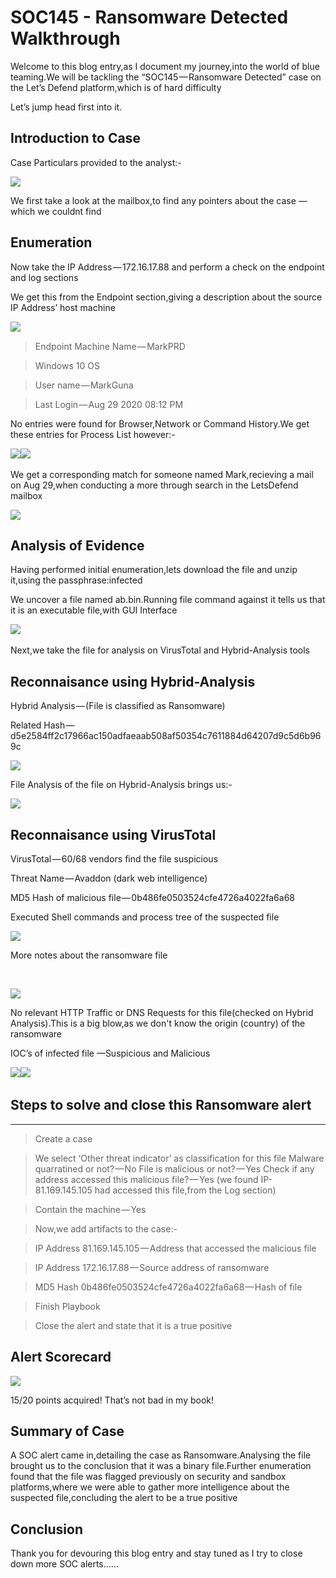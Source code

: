 # SOC145 - Ransomware Detected Walkthrough

Welcome to this blog entry,as I document my journey,into the world of blue teaming.We will be tackling the “SOC145 — Ransomware Detected” case on the Let’s Defend platform,which is of hard difficulty

Let’s jump head first into it.

## Introduction to Case

Case Particulars provided to the analyst:-

![](https://cdn-images-1.medium.com/max/1000/0\*pFsfqeuj6ztYVXG1)

We first take a look at the mailbox,to find any pointers about the case —which we couldnt find

## Enumeration

Now take the IP Address — 172.16.17.88 and perform a check on the endpoint and log sections

We get this from the Endpoint section,giving a description about the source IP Address’ host machine​

![​](https://cdn-images-1.medium.com/max/1000/0\*VqWijjynjbcW2TSS)

> Endpoint Machine Name — MarkPRD

> Windows 10 OS

> User name — MarkGuna&#x20;

> Last Login — Aug 29 2020 08:12 PM

No entries were found for Browser,Network or Command History.We get these entries for Process List however:-

​![](https://cdn-images-1.medium.com/max/1000/0\*myZhuPhg5evsUWM4)![](https://cdn-images-1.medium.com/max/1000/0\*43o1hhwj1bOnjity)

We get a corresponding match for someone named Mark,recieving a mail on Aug 29,when conducting a more through search in the LetsDefend mailbox​

![](https://cdn-images-1.medium.com/max/1000/0\*ZCWvvFp27Hi8RuAr)

## Analysis of Evidence

Having performed initial enumeration,lets download the file and unzip it,using the passphrase:infected

We uncover a file named ab.bin.Running file command against it tells us that it is an executable file,with GUI Interface

​![](https://cdn-images-1.medium.com/max/1000/0\*78m7i2fZ3Jr2vkHs)

Next,we take the file for analysis on VirusTotal and Hybrid-Analysis tools

## R**econnaisance using Hybrid-Analysis**

Hybrid Analysis — (File is classified as Ransomware)

Related Hash — d5e2584ff2c17966ac150adfaeaab508af50354c7611884d64207d9c5d6b969c​

![](https://cdn-images-1.medium.com/max/1000/0\*-I5\_\_yHAWSDhdTRC)

File Analysis of the file on Hybrid-Analysis brings us:-

![](https://cdn-images-1.medium.com/max/1000/0\*Q2GkYsmfdTePd9hu)

## R**econnaisance using VirusTotal**

VirusTotal — 60/68 vendors find the file suspicious

Threat Name — Avaddon (dark web intelligence)

MD5 Hash of malicious file — 0b486fe0503524cfe4726a4022fa6a68

Executed Shell commands and process tree of the suspected file

![](https://cdn-images-1.medium.com/max/1000/0\*iSUI62NQ3Lwh\_hkn)

More notes about the ransomware file

​

![](https://cdn-images-1.medium.com/max/1000/0\*39xHpcgKpPT3GpjV)

No relevant HTTP Traffic or DNS Requests for this file(checked on Hybrid Analysis).This is a big blow,as we don't know the origin (country) of the ransomware

IOC’s of infected file —Suspicious and Malicious

​![](https://cdn-images-1.medium.com/max/1000/1\*xtgfPJJFoFG9DWXF5yUf8A.png)![](https://cdn-images-1.medium.com/max/750/1\*QJ7V5yM\_gK\_r0IqhkQu1Qg.png)

## **Steps to solve and close this Ransomware alert**

****

> Create a case

> We select ‘Other threat indicator’ as classification for this file Malware quarratined or not? — No File is malicious or not? — Yes Check if any address accessed this malicious file? — Yes (we found IP- 81.169.145.105 had accessed this file,from the Log section)

> Contain the machine — Yes&#x20;

> Now,we add artifacts to the case:-

> IP Address 81.169.145.105 — Address that accessed the malicious file&#x20;

> IP Address 172.16.17.88 — Source address of ransomware&#x20;

> MD5 Hash 0b486fe0503524cfe4726a4022fa6a68 — Hash of file

> Finish Playbook

> Close the alert and state that it is a true positive

## A**lert Scorecard**

![](https://cdn-images-1.medium.com/max/1000/1\*5nmj43q3OAIiJnxqj28qAQ.png)

15/20 points acquired! That’s not bad in my book!

## Summary of Case

A SOC alert came in,detailing the case as Ransomware.Analysing the file brought us to the conclusion that it was a binary file.Further enumeration found that the file was flagged previously on security and sandbox platforms,where we were able to gather more intelligence about the suspected file,concluding the alert to be a true positive

## Conclusion

Thank you for devouring this blog entry and stay tuned as I try to close down more SOC alerts……
